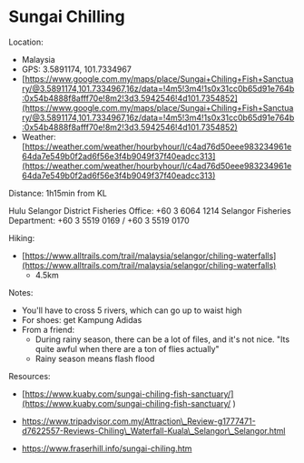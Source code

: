 # Sungai Chilling

Location:

* Malaysia
* GPS: 3.5891174, 101.7334967
* [https://www.google.com.my/maps/place/Sungai+Chiling+Fish+Sanctuary/@3.5891174,101.7334967,16z/data=!4m5!3m4!1s0x31cc0b65d91e764b:0x54b4888f8afff70e!8m2!3d3.5942546!4d101.7354852](https://www.google.com.my/maps/place/Sungai+Chiling+Fish+Sanctuary/@3.5891174,101.7334967,16z/data=!4m5!3m4!1s0x31cc0b65d91e764b:0x54b4888f8afff70e!8m2!3d3.5942546!4d101.7354852)
* Weather: [https://weather.com/weather/hourbyhour/l/c4ad76d50eee983234961e64da7e549b0f2ad6f56e3f4b9049f37f40eadcc313](https://weather.com/weather/hourbyhour/l/c4ad76d50eee983234961e64da7e549b0f2ad6f56e3f4b9049f37f40eadcc313)

Distance: 1h15min from KL

Hulu Selangor District Fisheries Office: +60 3 6064 1214 Selangor Fisheries Department: +60 3 5519 0169 / +60 3 5519 0170

Hiking:

* [https://www.alltrails.com/trail/malaysia/selangor/chiling-waterfalls](https://www.alltrails.com/trail/malaysia/selangor/chiling-waterfalls)
  * 4.5km

Notes:

* You'll have to cross 5 rivers, which can go up to waist high
* For shoes: get Kampung Adidas
* From a friend:
  * During rainy season, there can be a lot of files, and it's not nice. "Its quite awful when there are a ton of flies actually"
  * Rainy season means flash flood

Resources:

* [https://www.kuaby.com/sungai-chiling-fish-sanctuary/](https://www.kuaby.com/sungai-chiling-fish-sanctuary/
  )
* https://www.tripadvisor.com.my/Attraction\_Review-g1777471-d7622557-Reviews-Chiling\_Waterfall-Kuala\_Selangor\_Selangor.html
* https://www.fraserhill.info/sungai-chiling.htm

  [  
  ](https://www.kuaby.com/sungai-chiling-fish-sanctuary/
  )



